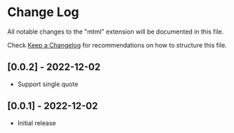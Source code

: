 # Change Log

All notable changes to the "mtml" extension will be documented in this file.

Check [Keep a Changelog](http://keepachangelog.com/) for recommendations on how to structure this file.

## [0.0.2] - 2022-12-02

- Support single quote

## [0.0.1] - 2022-12-02

- Initial release
